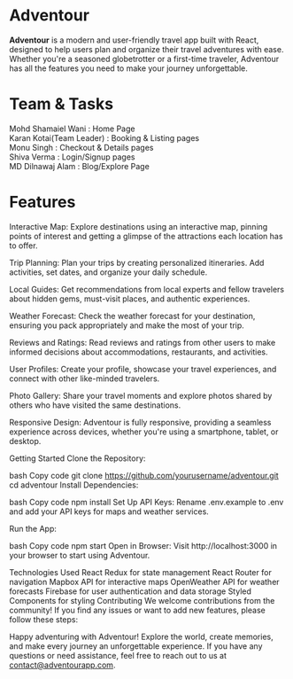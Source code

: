 # Adventour
**Adventour** is a modern and user-friendly travel app built with React, designed to help users plan and organize their travel adventures with ease. Whether you're a seasoned globetrotter or a first-time traveler, Adventour has all the features you need to make your journey unforgettable.

# Team & Tasks
Mohd Shamaiel Wani : Home Page <br/>
Karan Kotai(Team Leader) : Booking & Listing pages <br/>
Monu Singh : Checkout & Details pages <br/>
Shiva Verma : Login/Signup pages <br/>
MD Dilnawaj Alam : Blog/Explore Page <br/>

# Features 
Interactive Map: Explore destinations using an interactive map, pinning points of interest and getting a glimpse of the attractions each location has to offer.

Trip Planning: Plan your trips by creating personalized itineraries. Add activities, set dates, and organize your daily schedule.

Local Guides: Get recommendations from local experts and fellow travelers about hidden gems, must-visit places, and authentic experiences.

Weather Forecast: Check the weather forecast for your destination, ensuring you pack appropriately and make the most of your trip.

Reviews and Ratings: Read reviews and ratings from other users to make informed decisions about accommodations, restaurants, and activities.

User Profiles: Create your profile, showcase your travel experiences, and connect with other like-minded travelers.

Photo Gallery: Share your travel moments and explore photos shared by others who have visited the same destinations.

Responsive Design: Adventour is fully responsive, providing a seamless experience across devices, whether you're using a smartphone, tablet, or desktop.

Getting Started Clone the Repository:

bash Copy code git clone https://github.com/yourusername/adventour.git cd adventour Install Dependencies:

bash Copy code npm install Set Up API Keys: Rename .env.example to .env and add your API keys for maps and weather services.

Run the App:

bash Copy code npm start Open in Browser: Visit http://localhost:3000 in your browser to start using Adventour.

Technologies Used React Redux for state management React Router for navigation Mapbox API for interactive maps OpenWeather API for weather forecasts Firebase for user authentication and data storage Styled Components for styling Contributing We welcome contributions from the community! If you find any issues or want to add new features, please follow these steps:

Happy adventuring with Adventour! Explore the world, create memories, and make every journey an unforgettable experience. If you have any questions or need assistance, feel free to reach out to us at contact@adventourapp.com.
